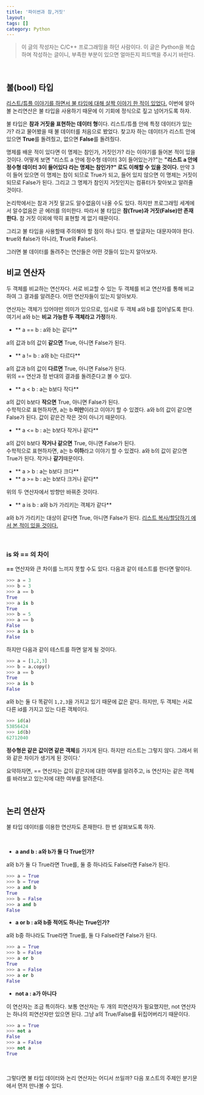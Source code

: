 ```yaml
---
title: '파이썬과 참,거짓'
layout: 
tags: []
category: Python
---
```

> 이 글의 작성자는 C/C++ 프로그래밍을 하던 사람이다.
> 이 글은 Python을 복습하며 작성하는 글이니, 부족한 부분이 있으면 얼마든지 피드백을 주시기 바란다.

&nbsp;

## 불(bool) 타입

[리스트/튜플 이야기를 하면서 불 타입에 대해 살짝 이야기 한 적이 있었다.](https://softvanilla.github.io/python/python_%ED%8C%8C%EC%9D%B4%EC%8D%AC%EA%B3%BC_%EB%A6%AC%EC%8A%A4%ED%8A%B8%EC%99%80_%ED%8A%9C%ED%94%8C_1/#%EB%8D%B0%EC%9D%B4%ED%84%B0-%EC%A1%B4%EC%9E%AC%EC%97%AC%EB%B6%80-%ED%99%95%EC%9D%B8%ED%95%98%EA%B8%B0 "리스트/튜플 이야기를 하면서 불 타입에 대해 살짝 이야기 한 적이 있었다.") 이번에 알아볼 논리연산은 불 타입을 사용하기 때문에 이 기회에 정식으로 짚고 넘어가도록 하자.

불 타입은 **참과 거짓을 표현하는 데이터 형**이다. 리스트/튜플 안에 특정 데이터가 있는가? 라고 물어봤을 때 불 데이터를 처음으로 봤었다. 찾고자 하는 데이터가 리스트 안에 있으면 **True**를 돌려줬고, 없으면 **False**를 돌려줬다.

명제를 배운 적이 있다면 이 명제는 참인가, 거짓인가? 라는 이야기를 들어본 적이 있을 것이다. 어떻게 보면 "리스트 a 안에 정수형 데이터 3이 들어있는가?"는 **"리스트 a 안에 정수형 데이터 3이 들어있다 라는 명제는 참인가?" 로도 이해할 수 있을 것이다.** 만약 3이 들어 있으면 이 명제는 참이 되므로 True가 되고, 들어 있지 않으면 이 명제는 거짓이 되므로 False가 된다. 그리고 그 명제가 참인지 거짓인지는 컴퓨터가 찾아보고 알려줄 것이다.

논리학에서는 참과 거짓 말고도 알수없음이 나올 수도 있다. 하지만 프로그래밍 세계에서 알수없음은 곧 에러를 의미한다. 따라서 불 타입은 **참(True)과 거짓(False)만 존재한다.** 참 거짓 이외에 딱히 표현할 게 없기 때문이다.

그리고 불 타입을 사용할때 주의해야 할 점이 하나 있다. 맨 앞글자는 대문자여야 한다. **t**rue와 **f**alse가 아니라, **T**rue와 **F**alse다.

그러면 불 데이터를 돌려주는 연산들은 어떤 것들이 있는지 알아보자.
&nbsp;

## 비교 연산자

두 객체를 비교하는 연산자다. 서로 비교할 수 있는 두 객체를 비교 연산자를 통해 비교하여 그 결과를 알려준다. 어떤 연산자들이 있는지 알아보자.

연산자는 객체가 있어야만 의미가 있으므로, 임시로 두 객체 a와 b를 집어넣도록 한다. 여기서 a와 b는 **비교 가능한 두 객체라고 가정**하자.
&nbsp;

- ** a == b : a와 b는 같다**

a의 값과 b의 값이 **같으면** True, 아니면 False가 된다.

- ** a != b : a와 b는 다르다**

a의 값과 b의 값이 **다르면** True, 아니면 False가 된다.  
위의 == 연산과 정 반대의 결과를 돌려준다고 볼 수 있다.

- ** a < b : a는 b보다 작다**

a의 값이 b보다 **작으면** True, 아니면 False가 된다.  
수학적으로 표현하자면, a는 b **미만**이라고 이야기 할 수 있겠다. a와 b의 값이 같으면 False가 된다. 값이 같은건 작은 것이 아니기 때문이다.

- ** a <= b : a는 b보다 작거나 같다**

a의 값이 b보다 **작거나 같으면** True, 아니면 False가 된다.  
수학적으로 표현하자면, a는 b **이하**라고 이야기 할 수 있겠다. a와 b의 값이 같으면 True가 된다. 작거나 **같기**때문이다.

- ** a > b : a는 b보다 크다**
- ** a >= b : a는 b보다 크거나 같다**

위의 두 연산자에서 방향만 바꿔준 것이다.

- ** a is b : a와 b가 가리키는 객체가 같다**

a와 b가 가리키는 대상이 같다면 True, 아니면 False가 된다. [리스트 복사/할당하기 에서 본 적이 있을 것이다.](https://softvanilla.github.io/python/python_%ED%8C%8C%EC%9D%B4%EC%8D%AC%EA%B3%BC_%EB%A6%AC%EC%8A%A4%ED%8A%B8%EC%99%80_%ED%8A%9C%ED%94%8C_2/#%EB%A6%AC%EC%8A%A4%ED%8A%B8-%EB%B3%B5%EC%82%AC%ED%95%A0%EB%8B%B9%ED%95%98%EA%B8%B0 "리스트 복사/할당하기 에서 본 적이 있을 것이다.")  

&nbsp;

### is 와 == 의 차이

**==** 연산자와 큰 차이를 느끼지 못할 수도 있다. 다음과 같이 테스트를 한다면 말이다.

```python
>>> a = 3
>>> b = 3
>>> a == b
True
>>> a is b
True
>>> b = 5
>>> a == b
False
>>> a is b
False
```

하지만 다음과 같이 테스트를 하면 알게 될 것이다.

```python
>>> a = [1,2,3]
>>> b = a.copy()
>>> a == b
True
>>> a is b
False
```

a와 b는 둘 다 똑같이 ``1,2,3``을 가지고 있기 때문에 값은 같다. 하지만, 두 객체는 서로 다른 id를 가지고 있는 다른 객체이다.

```python
>>> id(a)
53856424
>>> id(b)
62712040
```

**정수형은 같은 값이면 같은 객체**를 가지게 된다. 하지만 리스트는 그렇지 않다. 그래서 위와 같은 차이가 생기게 된 것이다.'

요약하자면, == 연산자는 값이 같은지에 대한 여부를 알려주고, is 연산자는 같은 객체를 바라보고 있는지에 대한 여부를 알려준다.

&nbsp;

## 논리 연산자

불 타입 데이터를 이용한 연산자도 존재한다. 한 번 살펴보도록 하자.

&nbsp;

- **a and b : a와 b가 둘 다 True인가?**

a와 b가 둘 다 True라면 True를, 둘 중 하나라도 False라면 False가 된다.

```python
>>> a = True
>>> b = True
>>> a and b
True
>>> b = False
>>> a and b
False
```

- **a or b : a와 b중 적어도 하나는 True인가?**

a와 b중 하나라도 True라면 True를, 둘 다 False라면 False가 된다.

```python
>>> a = True
>>> b = False
>>> a or b
True
>>> a = False
>>> a or b
False
```

- **not a : a가 아니다**

이 연산자는 조금 특이하다. 보통 연산자는 두 개의 피연산자가 필요했지만, not 연산자는 하나의 피연산자만 있으면 된다. 그냥 a의 True/False를 뒤집어버리기 때문이다.

```python
>>> a = True
>>> not a
False
>>> a = False
>>> not a
True
```

&nbsp;

그렇다면 불 타입 데이터와 논리 연산자는 어디서 쓰일까? 다음 포스트의 주제인 분기문에서 먼저 만나볼 수 있다.

&nbsp;